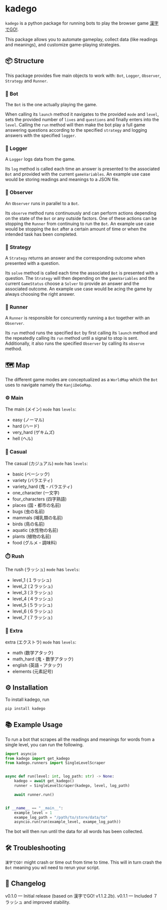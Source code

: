 # kadego

`kadego` is a python package for running bots to play the browser game [漢字でGO!](https://plicy.net/GamePlay/155561).

This package allows you to automate gameplay, collect data (like readings and meanings), and customize game-playing
strategies.

## 📦 Structure

This package provides five main objects to work with: `Bot`, `Logger`, `Observer`, `Strategy` and `Runner`.

### 🦾 Bot

The `Bot` is the one actually playing the game.

When calling its `launch` method it navigates to the provided `mode` and `level`, sets the provided number of `lives`
and `questions` and finally enters into the `level`. Calling the `run` method will then make the bot play a full game
answering questions according to the specified `strategy` and logging answers with the specified `logger`.

### 📜 Logger

A `Logger` logs data from the game.

Its `log` method is called each time an answer is presented to the associated `Bot` and provided with the current
`gameVariables`. An example use case would be storing readings and meanings to a JSON file.

### 👀 Observer

An `Observer` runs in parallel to a `Bot`.

Its `observe` method runs continuously and can perform actions depending on the state of the `Bot` or any outside
factors. One of these actions can be stopping the `Runner` from continuing to run the `Bot`. An example use case would
be stopping the `Bot` after a certain amount of time or when the intended task has been completed.

### 🧠 Strategy

A `Strategy` returns an answer and the corresponding outcome when presented with a question.

Its `solve` method is called each time the associated `Bot` is presented with a question. The `Strategy` will then
depending on the `gameVariables` and the current `GameStatus` choose a `Solver` to provide an answer and the associated
outcome. An example use case would be acing the game by always choosing the right answer.

### 🚀 Runner

A `Runner` is responsible for concurrently running a `Bot` together with an `Observer`.

Its `run` method runs the specified `Bot` by first calling its `launch` method and the repeatedly calling its `run`
method until a signal to stop is sent. Additionally, it also runs the specified `Observer` by calling its `observe`
method.

## 🗺️ Map

The different game modes are conceptualized as a `WorldMap` which the `Bot` uses to navigate namely the `KanjiDeGoMap`.

### ⚙️ Main

The main (メイン) `mode` has `levels`:

- easy (ノーマル)
- hard (ハード)
- very_hard (ゲキムズ)
- hell (ヘル)

### 🔄 Casual

The casual (カジュアル) `mode` has `levels`:

- basic (ベーシック)
- variety (バラエティ)
- variety_hard (鬼・バラエティ)
- one_character (一文字)
- four_characters (四字熟語)
- places (国・都市の名前)
- bugs (虫の名前)
- mammals (哺乳類の名前)
- birds (鳥の名前)
- aquatic (水性物の名前)
- plants (植物の名前)
- food (グルメ・調味料)

### ⏱️ Rush

The rush (ラッシュ) `mode` has `levels`:

- level_1 (１ラッシュ)
- level_2 (２ラッシュ)
- level_3 (３ラッシュ)
- level_4 (４ラッシュ)
- level_5 (５ラッシュ)
- level_6 (６ラッシュ)
- level_7 (７ラッシュ)

### 🌟 Extra

extra (エクストラ) `mode` has `levels`:

- math (数学アタック)
- math_hard (鬼・数学アタック)
- english (英語・アタック)
- elements (元素記号)

## ⚙️ Installation

To install kadego, run

```bash
pip install kadego
```

## 📚 Example Usage

To run a bot that scrapes all the readings and meanings for words from a single level, you can run the following.

````python
import asyncio
from kadego import get_kadego
from kadego.runners import SingleLevelScraper


async def run(level: int, log_path: str) -> None:
    kadego = await get_kadego()
    runner = SingleLevelScraper(kadego, level, log_path)

    await runner.run()


if __name__ == "__main__":
    example_level = 1
    exampe_log_path = "/path/to/store/data/to"
    asyncio.run(run(example_level, exampe_log_path))
````

The bot will then run until the data for all words has been collected.

## 🛠️ Troubleshooting

`漢字でGO!` might crash or time out from time to time. This will in turn crash the `Bot` meaning you wil need to rerun
your script.

## 📝 Changelog

v0.1.0 — Initial release (based on 漢字でGO! v1.1.2.2b).
v0.1.1 — Included ７ラッシュ and improved stability.
